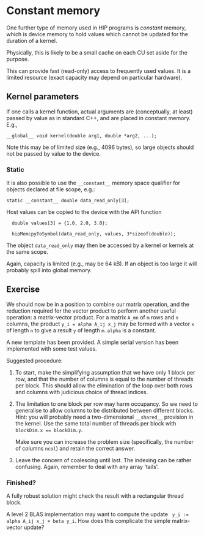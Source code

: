 # Constant memory

One further type of memory used in HIP programs is *constant* memory,
which is device memory to hold values which cannot be updated for
the duration of a kernel.

Physically, this is likely to be a small cache on each CU set aside for
the purpose.

This can provide fast (read-only) access to frequently used values.
It is a limited resource (exact capacity may depend on particular
hardware).

## Kernel parameters

If one calls a kernel function, actual arguments are (conceptually, at
least) passed by value as in standard C++, and are placed in constant memory.
E.g.,
```
__global__ void kernel(double arg1, double *arg2, ...);
```
<!-- If one uses the `--ptxas-options=-v` option to `nvcc` this will
report (amongst other things) a number of `cmem[]` entries;
`cmem[0]` will usually include the kernel arguments. -->

Note this may be of limited size (e.g., 4096 bytes), so large
objects should not be passed by value to the device.

### Static

It is also possible to use the `__constant__` memory space qualifier
for objects declared at file scope, e.g.:
```
static __constant__ double data_read_only[3];
```
Host values can be copied to the device with the API function
```
  double values[3] = {1.0, 2.0, 3.0};

  hipMemcpyToSymbol(data_read_only, values, 3*sizeof(double));
```
The object `data_read_only` may then be accessed by a kernel or kernels
at the same scope.

<!-- The compiler usually reports usage under `cmem[3]`. -->
Again, capacity is limited (e.g., may be 64 kB). If an object is too large it
will probably spill into global memory.

## Exercise

We should now be in a position to combine our matrix operation, and
the reduction required for the vector product to perform another
useful operation: a matrix-vector product. For a matrix `A_mn` of
`m` rows and `n` columns, the product `y_i = alpha A_ij x_j` may be
formed with a vector `x` of length `n` to give a result `y` of
length `m`. `alpha` is a constant.

A new template has been provided. A simple serial version has been
implemented with some test values.

Suggested procedure:
1. To start, make the simplifying assumption that we have only 1 block
   per row, and that the number of columns is equal to the number of
   threads per block. This should allow the elimination of the loop
   over both rows and columns with judicious choice of thread indices.
2. The limitation to one block per row may harm occupancy. So we
   need to generalise to allow columns to be distributed between
   different blocks. Hint: you will probably need a two-dimensional
   `__shared__` provision in the kernel. Use the same total number
   of threads per block with `blockDim.x == blockDim.y`.

   Make sure you can increase the problem size (specifically, the number
   of columns `ncol`) and retain the correct answer.
3. Leave the concern of coalescing until last. The indexing can be rather
   confusing. Again, remember to deal with any array 'tails'.

### Finished?

A fully robust solution might check the result with a rectangular
thread block.

A level 2 BLAS implementation may want to compute the update
` y_i := alpha A_ij x_j + beta y_i`. How does this complicate
the simple matrix-vector update?
